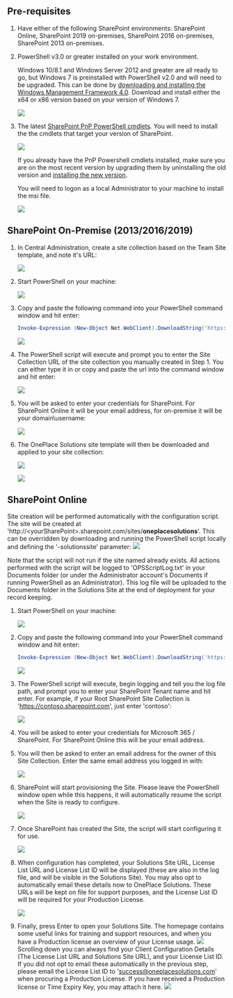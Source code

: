 ## Pre-requisites


1.  Have either of the following SharePoint environments: SharePoint Online, SharePoint 2019 on-premises, SharePoint 2016 on-premises, SharePoint 2013
    on-premises.

2.  PowerShell v3.0 or greater installed on your work environment. 

    Windows 10/8.1 and Windows Server 2012 and greater are all ready to go, but Windows 7 is preinstalled with PowerShell v2.0 and will need to be  upgraded. This can be done by [downloading and installing the Windows Management Framework 4.0](https://www.microsoft.com/en-au/download/details.aspx?id=40855). Download and install either the x64 or x86 version based on your version of Windows 7.

    ![](./README-Images/image1.png)

3.  The latest [SharePoint PnP PowerShell cmdlets](https://github.com/SharePoint/PnP-PowerShell/releases). You will need to install the the cmdlets that target your version of SharePoint.

    ![](./README-Images/image2.png)

    If you already have the PnP Powershell cmdlets installed, make sure you are on the most recent version by upgrading them by uninstalling the old version and [installing the new version](https://github.com/SharePoint/PnP-PowerShell/releases).

    You will need to logon as a local Administrator to your machine to install the msi file.

    ![](./README-Images/image3.png)

## SharePoint On-Premise (2013/2016/2019)
1.  In Central Administration, create a site collection based on the Team Site template, and note it's URL:

    ![](./README-Images/createsitecollection-onpremise-v2.png)

2.  Start PowerShell on your machine:

    ![](./README-Images/image4.png)

3.  Copy and paste the following command into your PowerShell command
    window and hit enter:

    ```PowerShell
    Invoke-Expression (New-Object Net.WebClient).DownloadString('https://raw.githubusercontent.com/OnePlaceSolutions/OnePlaceLiveSitePnP/master/oneplaceSolutionsSite-Config-v1.ps1')
    ```

    ![](./README-Images/ps1command.png)


4.  The PowerShell script will execute and prompt you to enter the Site Collection URL of the site collection you manually created in Step 1. You can either type it in or copy and paste the url into the command window and hit enter:

    ![](./README-Images/enterurl.png)

5.  You will be asked to enter your credentials for SharePoint. For SharePoint Online it will be your email address, for on-premise it will be your domain\\username:

    ![](./README-Images/credentials.png)

6.  The OnePlace Solutions site template will then be downloaded and applied to your site collection:

    ![](./README-Images/applychanges.png)

    ![](./README-Images/applyingchangestosite.png)
	
## SharePoint Online
Site creation will be performed automatically with the configuration script. The site will be created at 'http://&lt;yourSharePoint&gt;&#46;sharepoint&#46;com/sites/<b>oneplacesolutions</b>'. This can be overridden by downloading and running the PowerShell script locally and defining the '-solutionssite' parameter:
![](./README-Images/scriptoverrideSPO.png)

Note that the script will not run if the site named already exists.
All actions performed with the script will be logged to 'OPSScriptLog.txt' in your Documents folder (or under the Administrator account's Documents if running PowerShell as an Administrator). This log file will be uploaded to the Documents folder in the Solutions Site at the end of deployment for your record keeping.



1.  Start PowerShell on your machine:

    ![](./README-Images/image4.png)

2.  Copy and paste the following command into your PowerShell command
    window and hit enter:

    ```PowerShell
    Invoke-Expression (New-Object Net.WebClient).DownloadString('https://raw.githubusercontent.com/OnePlaceSolutions/OnePlaceLiveSitePnP/master/oneplaceSolutionsSite-Config-v3-SPO-modern.ps1')
    ```

    ![](./README-Images/invokestringSPO.png)


3.  The PowerShell script will execute, begin logging and tell you the log file path, and prompt you to enter your SharePoint Tenant name and hit enter. For example, if your Root SharePoint Site Collection is 'https://contoso.sharepoint.com', just enter 'contoso':

    ![](./README-Images/entertenantSPO.png)

4.  You will be asked to enter your credentials for Microsoft 365 \/ SharePoint. For SharePoint Online this will be your email address.

5.  You will then be asked to enter an email address for the owner of this Site Collection. Enter the same email address you logged in with:

    ![](./README-Images/enterownerSPO.png)

6.  SharePoint will start provisioning the Site. Please leave the PowerShell window open while this happens, it will automatically resume the script when the Site is ready to configure.

    ![](./README-Images/sitecreationSPO.png)

7.  Once SharePoint has created the Site, the script will start configuring it for use.

    ![](./README-Images/siteconfigurationSPO.png)
	
8.  When configuration has completed, your Solutions Site URL, License List URL and License List ID will be displayed (these are also in the log file, and will be visible in the Solutions Site). You may also opt to automatically email these details now to OnePlace Solutions. These URLs will be kept on file for support purposes, and the License List ID will be required for your Production License.

    ![](./README-Images/configurationcompleteSPO.png)
9.  Finally, press Enter to open your Solutions Site.
	The homepage contains some useful links for training and support resources, and when you have a Production license an overview of your License usage.
    ![](./README-Images/solutionssiteSPO.png)
	Scrolling down you can always find your Client Configuration Details (The License List URL and Solutions Site URL), and your License List ID. If you did not opt to email these automatically in the previous step, please email the License List ID to 'success@oneplacesolutions.com' when procuring a Production License. If you have received a Production license or Time Expiry Key, you may attach it here.
    ![](./README-Images/solutionssitedetailsSPO.png)